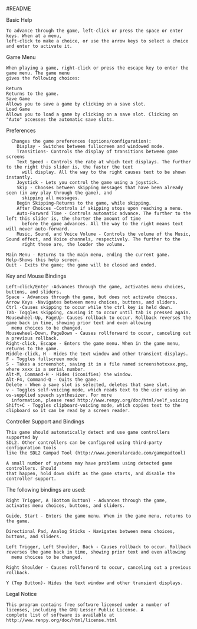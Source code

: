
#README

  Basic Help
  
    To advance through the game, left-click or press the space or enter keys. When at a menu,
    left-click to make a choice, or use the arrow keys to select a choice and enter to activate it.

  Game Menu

    When playing a game, right-click or press the escape key to enter the game menu. The game menu
    gives the following choices:

    Return
    Returns to the game.
    Save Game
    Allows you to save a game by clicking on a save slot.
    Load Game
    Allows you to load a game by clicking on a save slot. Clicking on "Auto" accesses the automatic save slots.
    
  Preferences

      Changes the game preferences (options/configuration):
        Display - Switches between fullscreen and windowed mode.
        Transitions- Controls the display of transitions between game screens
        Text Speed - Controls the rate at which text displays. The further to the right this slider is, the faster the text
          will display. All the way to the right causes text to be shown instantly.
        Joystick - Lets you control the game using a joystick.
        Skip - Chooses between skipping messages that have been already seen (in any play through the game), and
          skipping all messages.
        Begin Skipping-Returns to the game, while skipping.
        After Choices -Controls if skipping stops upon reaching a menu.
        Auto-Forward Time - Controls automatic advance. The further to the left this slider is, the shorter the amount of time
          before the game advances. All the way to the right means text will never auto-forward.
        Music, Sound, and Voice Volume - Controls the volume of the Music, Sound effect, and Voice channels, respectively. The further to the
          right these are, the louder the volume.

    Main Menu - Returns to the main menu, ending the current game.
    Help-Shows this help screen.
    Quit - Exits the game; the game will be closed and ended.

  Key and Mouse Bindings

    Left-click/Enter -Advances through the game, activates menu choices, buttons, and sliders.
    Space - Advances through the game, but does not activate choices.
    Arrow Keys -Navigates between menu choices, buttons, and sliders.
    Ctrl -Causes skipping to occur while the ctrl key is held down.
    Tab- Toggles skipping, causing it to occur until tab is pressed again.
    Mousewheel-Up, PageUp- Causes rollback to occur. Rollback reverses the game back in time, showing prior text and even allowing
      menu choices to be changed.
    Mousewheel-Down, PageDown - Causes rollforward to occur, canceling out a previous rollback.
    Right-click, Escape - Enters the game menu. When in the game menu, returns to the game.
    Middle-click, H - Hides the text window and other transient displays.
    F - Toggles fullscreen mode
    S - Takes a screenshot, saving it in a file named screenshotxxxx.png, where xxxx is a serial number.
    Alt-M, Command-H - Hides (iconifies) the window.
    Alt-F4, Command-Q - Quits the game.
    Delete - When a save slot is selected, deletes that save slot.
    v - Toggles self-voicing mode, which reads text to the user using an os-supplied speech synthesizer. For more
      information, please read http://www.renpy.org/doc/html/self_voicing
    Shift+C - Toggles clipboard-voicing mode, which copies text to the clipboard so it can be read by a screen reader.
   

  Controller Support and Bindings

    This game should automatically detect and use game controllers supported by
    SDL2. Other controllers can be configured using third-party configuration tools
    like the SDL2 Gampad Tool (http://www.generalarcade.com/gamepadtool)

    A small number of systems may have problems using detected game controllers. Should
    that happen, hold down shift as the game starts, and disable the controller support.

  The following bindings are used:

  
    Right Trigger, A (Bottom Button) - Advances through the game, activates menu choices, buttons, and sliders.

    Guide, Start - Enters the game menu. When in the game menu, returns to the game.

    Directional Pad, Analog Sticks - Navigates between menu choices, buttons, and sliders.

    Left Trigger, Left Shoulder, Back - Causes rollback to occur. Rollback reverses the game back in time, showing prior text and even allowing
      menu choices to be changed.

    Right Shoulder - Causes rollforward to occur, canceling out a previous rollback.

    Y (Top Button)- Hides the text window and other transient displays.

  

  Legal Notice

    This program contains free software licensed under a number of licenses, including the GNU Lesser Public License. A
    complete list of software is available at http://www.renpy.org/doc/html/license.html
